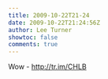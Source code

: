 ```yaml
---
title: 2009-10-22T21-24
date: 2009-10-22T21:24:56Z
author: Lee Turner
showtoc: false
comments: true
---
```


Wow - http://tr.im/CHLB

